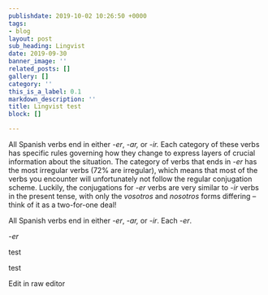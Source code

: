 ```yaml
---
publishdate: 2019-10-02 10:26:50 +0000
tags:
- blog
layout: post
sub_heading: Lingvist
date: 2019-09-30
banner_image: ''
related_posts: []
gallery: []
category: ''
this_is_a_label: 0.1
markdown_description: ''
title: Lingvist test
block: []

---
```

All Spanish verbs end in either _-er_, _-ar,_ or _-ir._ Each category of these verbs has specific rules governing how they change to express layers of crucial information about the situation. The category of verbs that ends in _-er_ has the most irregular verbs  (72% are irregular), which means that most of the verbs you encounter will unfortunately not follow the regular conjugation scheme. Luckily, the conjugations for _-er_ verbs are very similar to _-ir_ verbs in the present tense, with only the _vosotros_ and _nosotros_ forms differing – think of it as a two-for-one deal!

All Spanish verbs end in either -*er*, _-ar,_ or _-ir_.
Each -*er*.

\-*er*

test

test

Edit in raw editor
